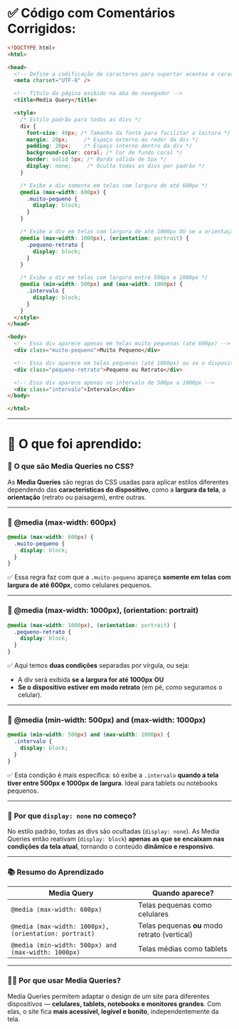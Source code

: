 # ✅ Código com Comentários Corrigidos:

```html
<!DOCTYPE html>
<html>

<head>
  <!-- Define a codificação de caracteres para suportar acentos e caracteres especiais -->
  <meta charset="UTF-8" />

  <!-- Título da página exibido na aba do navegador -->
  <title>Media Query</title>

  <style>
    /* Estilo padrão para todas as divs */
    div {
      font-size: 40px; /* Tamanho da fonte para facilitar a leitura */
      margin: 20px;     /* Espaço externo ao redor da div */
      padding: 20px;    /* Espaço interno dentro da div */
      background-color: coral; /* Cor de fundo coral */
      border: solid 5px; /* Borda sólida de 5px */
      display: none;     /* Oculta todas as divs por padrão */
    }

    /* Exibe a div somente em telas com largura de até 600px */
    @media (max-width: 600px) {
      .muito-pequeno {
        display: block;
      }
    }

    /* Exibe a div em telas com largura de até 1000px OU se a orientação for retrato */
    @media (max-width: 1000px), (orientation: portrait) {
      .pequeno-retrato {
        display: block;
      }
    }

    /* Exibe a div em telas com largura entre 500px e 1000px */
    @media (min-width: 500px) and (max-width: 1000px) {
      .intervalo {
        display: block;
      }
    }
  </style>
</head>

<body>
  <!-- Essa div aparece apenas em telas muito pequenas (até 600px) -->
  <div class="muito-pequeno">Muito Pequeno</div>

  <!-- Essa div aparece em telas pequenas (até 1000px) ou se o dispositivo estiver em modo retrato -->
  <div class="pequeno-retrato">Pequeno ou Retrato</div>

  <!-- Essa div aparece apenas no intervalo de 500px a 1000px -->
  <div class="intervalo">Intervalo</div>
</body>

</html>
```

---

# 📘 O que foi aprendido:

### 🎯 **O que são Media Queries no CSS?**

As **Media Queries** são regras do CSS usadas para aplicar estilos diferentes dependendo das **características do dispositivo**, como a **largura da tela**, a **orientação** (retrato ou paisagem), entre outras.

---

### 📱 **@media (max-width: 600px)**

```css
@media (max-width: 600px) {
  .muito-pequeno {
    display: block;
  }
}
```

✅ Essa regra faz com que a `.muito-pequeno` apareça **somente em telas com largura de até 600px**, como celulares pequenos.

---

### 🔁 **@media (max-width: 1000px), (orientation: portrait)**

```css
@media (max-width: 1000px), (orientation: portrait) {
  .pequeno-retrato {
    display: block;
  }
}
```

✅ Aqui temos **duas condições** separadas por vírgula, ou seja:

* A div será exibida **se a largura for até 1000px** **OU**
* **Se o dispositivo estiver em modo retrato** (em pé, como seguramos o celular).

---

### 📏 **@media (min-width: 500px) and (max-width: 1000px)**

```css
@media (min-width: 500px) and (max-width: 1000px) {
  .intervalo {
    display: block;
  }
}
```

✅ Esta condição é mais específica: só exibe a `.intervalo` **quando a tela tiver entre 500px e 1000px de largura**. Ideal para tablets ou notebooks pequenos.

---

### 🧱 **Por que `display: none` no começo?**

No estilo padrão, todas as divs são ocultadas (`display: none`). As Media Queries então reativam (`display: block`) **apenas as que se encaixam nas condições da tela atual**, tornando o conteúdo **dinâmico e responsivo**.

---

### 📚 **Resumo do Aprendizado**

| Media Query                                           | Quando aparece?                               |
| ----------------------------------------------------- | --------------------------------------------- |
| `@media (max-width: 600px)`                           | Telas pequenas como celulares                 |
| `@media (max-width: 1000px), (orientation: portrait)` | Telas pequenas **ou** modo retrato (vertical) |
| `@media (min-width: 500px) and (max-width: 1000px)`   | Telas médias como tablets                     |

---

### 📱💡 **Por que usar Media Queries?**

Media Queries permitem adaptar o design de um site para diferentes dispositivos — **celulares, tablets, notebooks e monitores grandes**. Com elas, o site fica **mais acessível, legível e bonito**, independentemente da tela.